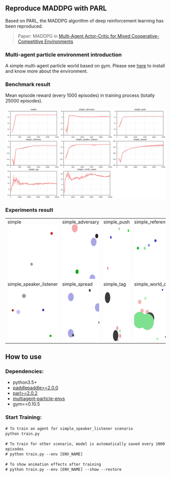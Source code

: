 ## Reproduce MADDPG with PARL
Based on PARL, the MADDPG algorithm of deep reinforcement learning has been reproduced.

> Paper: MADDPG in [ Multi-Agent Actor-Critic for Mixed Cooperative-Competitive Environments](https://arxiv.org/abs/1706.02275)

### Multi-agent particle environment introduction
A simple multi-agent particle world based on gym. Please see [here](https://github.com/openai/multiagent-particle-envs) to install and know more about the environment.

### Benchmark result
Mean episode reward (every 1000 episodes) in training process (totally 25000 episodes).

<p align="center">
<img src=".benchmark/maddpg_paddle.png" alt="result"/>
</p>

### Experiments result

<table>
<tr>
<td>
simple<br>
<img src="../../benchmark/fluid/MADDPG/.benchmark/MADDPG_simple.gif"                  width = "170" height = "170" alt="MADDPG_simple"/>
</td>
<td>
simple_adversary<br>
<img src="../../benchmark/fluid/MADDPG/.benchmark/MADDPG_simple_adversary.gif"        width = "170" height = "170" alt="MADDPG_simple_adversary"/>
</td>
<td>
simple_push<br>
<img src="../../benchmark/fluid/MADDPG/.benchmark/MADDPG_simple_push.gif"             width = "170" height = "170" alt="MADDPG_simple_push"/>
</td>
<td>
simple_reference<br>
<img src="../../benchmark/fluid/MADDPG/.benchmark/MADDPG_simple_reference.gif"        width = "170" height = "170" alt="MADDPG_simple_reference"/>
</td>
</tr>
<tr>
<td>
simple_speaker_listener<br>
<img src="../../benchmark/fluid/MADDPG/.benchmark/MADDPG_simple_speaker_listener.gif" width = "170" height = "170" alt="MADDPG_simple_speaker_listener"/>
</td>
<td>
simple_spread<br>
<img src="../../benchmark/fluid/MADDPG/.benchmark/MADDPG_simple_spread.gif"           width = "170" height = "170" alt="MADDPG_simple_spread"/>
</td>
<td>
simple_tag<br>
<img src="../../benchmark/fluid/MADDPG/.benchmark/MADDPG_simple_tag.gif"              width = "170" height = "170" alt="MADDPG_simple_tag"/>
</td>
<td>
simple_world_comm<br>
<img src="../../benchmark/fluid/MADDPG/.benchmark/MADDPG_simple_world_comm.gif"       width = "170" height = "170" alt="MADDPG_simple_world_comm"/>
</td>
</tr>
</table>

## How to use
### Dependencies:
+ python3.5+
+ [paddlepaddle>=2.0.0](https://github.com/PaddlePaddle/Paddle)
+ [parl>=2.0.2](https://github.com/PaddlePaddle/PARL)
+ [multiagent-particle-envs](https://github.com/openai/multiagent-particle-envs)
+ gym==0.10.5


### Start Training:
```
# To train an agent for simple_speaker_listener scenario
python train.py

# To train for other scenario, model is automatically saved every 1000 episodes
# python train.py --env [ENV_NAME]

# To show animation effects after training
# python train.py --env [ENV_NAME] --show --restore
